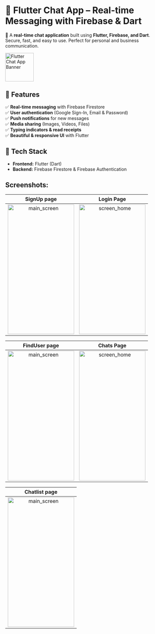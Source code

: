 # 💬 Flutter Chat App – Real-time Messaging with Firebase & Dart  

🚀 A **real-time chat application** built using **Flutter, Firebase, and Dart**. Secure, fast, and easy to use. Perfect for personal and business communication.  

<img src="https://github.com/user-attachments/assets/7d02c191-d329-4aa3-8b68-9d627099ae5b" width="90" height="90" alt="Flutter Chat App Banner">


## 🌟 Features  

✅ **Real-time messaging** with Firebase Firestore  
✅ **User authentication** (Google Sign-In, Email & Password)  
✅ **Push notifications** for new messages  
✅ **Media sharing** (Images, Videos, Files)  
✅ **Typing indicators & read receipts**  
✅ **Beautiful & responsive UI** with Flutter  


## 🚀 Tech Stack  
- **Frontend:** Flutter (Dart)  
- **Backend:** Firebase Firestore & Firebase Authentication  


## Screenshots:

| SignUp page | Login Page |
|:-:|:-:|
| <img width="210" height="410" alt="main_screen" src="https://github.com/user-attachments/assets/1b7c2b37-2754-4341-a744-c1c4c56c168d"> | <img width="210" height="410" alt="screen_home" src="https://github.com/user-attachments/assets/75d53426-c84b-458d-ad0a-c19ef1ea5b46"> |

| FindUser page | Chats Page |
|:-:|:-:|
| <img width="210" height="410" alt="main_screen" src="https://github.com/user-attachments/assets/a6fc89ec-b2dc-40a3-bf79-fc8ee4093dbd"> | <img width="210" height="410" alt="screen_home" src="https://github.com/user-attachments/assets/de1fea90-8ea3-41b6-8383-5849dbf45a9c"> |

| Chatlist page |
|:-:|
|<img width="210" height="410" alt="main_screen" src="https://github.com/user-attachments/assets/e5855e2b-04eb-45c8-b0a5-10c8874f66a0">|

